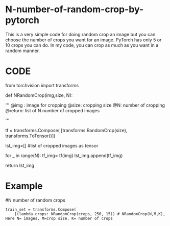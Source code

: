 # N-number-of-random-crop-by-pytorch

This is a very simple code for doing random crop an image but you can choose the number of crops you want for an image. PyTorch has only 5 or 10 crops you can do. In my code, you can crop as much as you want in a random manner.



# CODE


from torchvision import transforms

def NRandomCrop(img,size, N):

  '''
  @img : image for cropping
  @size: cropping size
  @N: number of cropping
  @return: list of N number of cropped images

  '''
  
  tf = transforms.Compose(
        [transforms.RandomCrop(size), transforms.ToTensor()])
        
  lst_img=[] #list of cropped images as tensor
  
  for _ in range(N):
    tf_img= tf(img)
    lst_img.append(tf_img)

  return lst_img
  
  
  # Example
  #N number of random crops
  
    train_set = transforms.Compose(
        [(lambda crops: NRandomCrop(crops, 256, 15)) # NRandomCrop(N,M,K), Here N= images, M=crop size, K= number of crops
